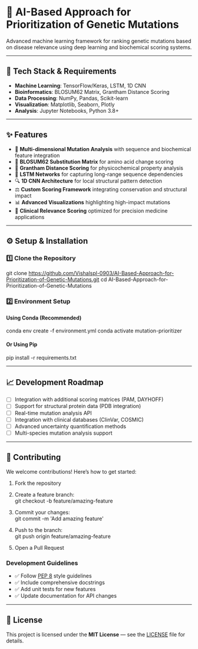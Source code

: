 # 🧬 AI-Based Approach for Prioritization of Genetic Mutations

Advanced machine learning framework for ranking genetic mutations based on disease relevance using deep learning and biochemical scoring systems.

---

## 🔧 Tech Stack & Requirements

- **Machine Learning**: TensorFlow/Keras, LSTM, 1D CNN
- **Bioinformatics**: BLOSUM62 Matrix, Grantham Distance Scoring
- **Data Processing**: NumPy, Pandas, Scikit-learn
- **Visualization**: Matplotlib, Seaborn, Plotly
- **Analysis**: Jupyter Notebooks, Python 3.8+

---

## ✨ Features

- 🧬 **Multi-dimensional Mutation Analysis** with sequence and biochemical feature integration
- 🔗 **BLOSUM62 Substitution Matrix** for amino acid change scoring
- 📏 **Grantham Distance Scoring** for physicochemical property analysis
- 🧠 **LSTM Networks** for capturing long-range sequence dependencies
- 🔍 **1D CNN Architecture** for local structural pattern detection
- ⚖️ **Custom Scoring Framework** integrating conservation and structural impact
- 📊 **Advanced Visualizations** highlighting high-impact mutations
- 🎯 **Clinical Relevance Scoring** optimized for precision medicine applications

---

## ⚙️ Setup & Installation

### 1️⃣ Clone the Repository

git clone https://github.com/Vishalspl-0903/AI-Based-Approach-for-Prioritization-of-Genetic-Mutations.git
cd AI-Based-Approach-for-Prioritization-of-Genetic-Mutations

### 2️⃣ Environment Setup

#### Using Conda (Recommended)

conda env create -f environment.yml
conda activate mutation-prioritizer


#### Or Using Pip

pip install -r requirements.txt


---

## 📈 Development Roadmap

- [ ] Integration with additional scoring matrices (PAM, DAYHOFF)
- [ ] Support for structural protein data (PDB integration)
- [ ] Real-time mutation analysis API
- [ ] Integration with clinical databases (ClinVar, COSMIC)
- [ ] Advanced uncertainty quantification methods
- [ ] Multi-species mutation analysis support

---

## 🤝 Contributing

We welcome contributions! Here’s how to get started:

1. Fork the repository
2. Create a feature branch:  
   git checkout -b feature/amazing-feature
   
3. Commit your changes:  
   git commit -m 'Add amazing feature'
  
4. Push to the branch:  
   git push origin feature/amazing-feature
   
6. Open a Pull Request

### Development Guidelines

- ✅ Follow [PEP 8](https://pep8.org/) style guidelines
- ✅ Include comprehensive docstrings
- ✅ Add unit tests for new features
- ✅ Update documentation for API changes

---

## 📜 License

This project is licensed under the **MIT License** — see the [LICENSE](LICENSE) file for details.


